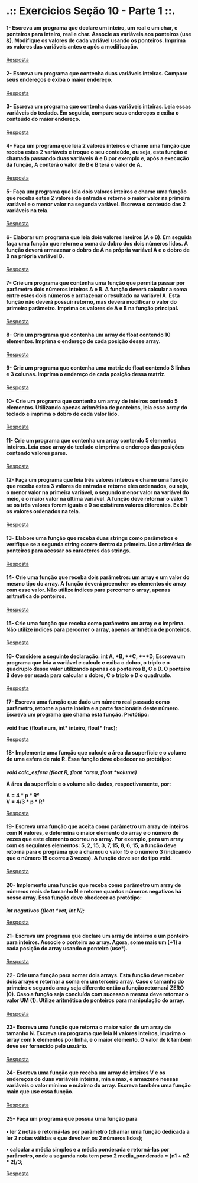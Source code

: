 # .:: Exercicios Seção 10 - Parte 1 ::.

#### 1- Escreva um programa que declare um inteiro, um real e um char, e ponteiros para inteiro, real e char. Associe as variáveis aos ponteiros (use &). Modifique os valores de cada variável usando os ponteiros. Imprima os valores das variáveis antes e após a modificação.

[Resposta](./ExerciciosResolvidos/ex001.c)

#### 2- Escreva um programa que contenha duas variáveis inteiras. Compare seus endereços e exiba o maior endereço.

[Resposta](./ExerciciosResolvidos/ex002.c)

#### 3- Escreva um programa que contenha duas variáveis inteiras. Leia essas variáveis do teclado. Em seguida, compare seus endereços e exiba o conteúdo do maior endereço.

[Resposta](./ExerciciosResolvidos/ex003.c)

#### 4- Faça um programa que leia 2 valores inteiros e chame uma função que receba estas 2 variáveis e troque o seu conteúdo, ou seja, esta função é chamada passando duas variáveis A e B por exemplo e, após a execução da função, A conterá o valor de B e B terá o valor de A.

[Resposta](./ExerciciosResolvidos/ex004.c)

#### 5- Faça um programa que leia dois valores inteiros e chame uma função que receba estes 2 valores de entrada e retorne o maior valor na primeira variável e o menor valor na segunda variável. Escreva o conteúdo das 2 variáveis na tela.

[Resposta](./ExerciciosResolvidos/ex005.c)

#### 6- Elaborar um programa que leia dois valores inteiros (A e B). Em seguida faça uma função que retorne a soma do dobro dos dois números lidos. A função deverá armazenar o dobro de A na própria variável A e o dobro de B na própria variável B.

[Resposta](./ExerciciosResolvidos/ex006.c)

#### 7- Crie um programa que contenha uma função que permita passar por parâmetro dois números inteiros A e B. A função deverá calcular a soma entre estes dois números e armazenar o resultado na variável A. Esta função não deverá possuir retorno, mas deverá modificar o valor do primeiro parâmetro. Imprima os valores de A e B na função principal.

[Resposta](./ExerciciosResolvidos/ex007.c)

#### 8- Crie um programa que contenha um array de float contendo 10 elementos. Imprima o endereço de cada posição desse array.

[Resposta](./ExerciciosResolvidos/ex008.c)

#### 9- Crie um programa que contenha uma matriz de float contendo 3 linhas e 3 colunas. Imprima o endereço de cada posição dessa matriz.

[Resposta](./ExerciciosResolvidos/ex009.c)

#### 10- Crie um programa que contenha um array de inteiros contendo 5 elementos. Utilizando apenas aritmética de ponteiros, leia esse array do teclado e imprima o dobro de cada valor lido.

[Resposta](./ExerciciosResolvidos/ex010.c)

#### 11- Crie um programa que contenha um array contendo 5 elementos inteiros. Leia esse array do teclado e imprima o endereço das posições contendo valores pares.

[Resposta](./ExerciciosResolvidos/ex011.c)

#### 12- Faça um programa que leia três valores inteiros e chame uma função que receba estes 3 valores de entrada e retorne eles ordenados, ou seja, o menor valor na primeira variável, o segundo menor valor na variável do meio, e o maior valor na última variável. A função deve retornar o valor 1 se os três valores forem iguais e 0 se existirem valores diferentes. Exibir os valores ordenados na tela.

[Resposta](./ExerciciosResolvidos/ex012.c)

#### 13- Elabore uma função que receba duas strings como parâmetros e verifique se a segunda string ocorre dentro da primeira. Use aritmética de ponteiros para acessar os caracteres das strings.

[Resposta](./ExerciciosResolvidos/ex013.c)

#### 14- Crie uma função que receba dois parâmetros: um array e um valor do mesmo tipo do array. A função deverá preencher os elementos de array com esse valor. Não utilize índices para percorrer o array, apenas aritmética de ponteiros.

[Resposta](./ExerciciosResolvidos/ex014.c)

#### 15- Crie uma função que receba como parâmetro um array e o imprima. Não utilize índices para percorrer o array, apenas aritmética de ponteiros.

[Resposta](./ExerciciosResolvidos/ex015.c)

#### 16- Considere a seguinte declaração: int A, *B, **C, ***D; Escreva um programa que leia a variável e calcule e exiba o dobro, o triplo e o quadruplo desse valor utilizando apenas os ponteiros B, C e D. O ponteiro B deve ser usada para calcular o dobro, C o triplo e D o quadruplo.

[Resposta](./ExerciciosResolvidos/ex016.c)

#### 17- Escreva uma função que dado um número real passado como parâmetro, retorne a parte inteira e a parte fracionária deste número. Escreva um programa que chama esta função. Protótipo:
<strong>void frac (float num, int* inteiro, float* frac);</strong>

[Resposta](./ExerciciosResolvidos/ex017.c)

#### 18- Implemente uma função que calcule a área da superfície e o volume de uma esfera de raio R. Essa função deve obedecer ao protótipo:
<p><strong><em>void calc_esfera (float R, float *area, float *volume)</em></strong></p>
<p><strong>A área da superfície e o volume são dados, respectivamente, por:</strong></p>
<p><strong>A = 4 * p * R²</strong><br>
<strong>V = 4/3 * p * R³</strong></p>

[Resposta](./ExerciciosResolvidos/ex018.c)

#### 19- Escreva uma função que aceita como parâmetro um array de inteiros com N valores, e determina o maior elemento do array e o número de vezes que este elemento ocorreu no array. Por exemplo, para um array com os seguintes elementos: 5, 2, 15, 3, 7, 15, 8, 6, 15, a função deve retorna para o programa que a chamou o valor 15 e o número 3 (indicando que o número 15 ocorreu 3 vezes). A função deve ser do tipo void.

[Resposta](./ExerciciosResolvidos/ex019.c)

#### 20- Implemente uma função que receba como parâmetro um array de números reais de tamanho N e retorne quantos números negativos há nesse array. Essa função deve obedecer ao protótipo:
<p><strong><em>int negativos (float *vet, int N);</em></strong></p>

[Resposta](./ExerciciosResolvidos/ex020.c)

#### 21- Escreva um programa que declare um array de inteiros e um ponteiro para inteiros. Associe o ponteiro ao array. Agora, some mais um (+1) a cada posição do array usando o ponteiro (use*).

[Resposta](./ExerciciosResolvidos/ex021.c)

#### 22- Crie uma função para somar dois arrays. Esta função deve receber dois arrays e retornar a soma em um terceiro array. Caso o tamanho do primeiro e segundo array seja diferente então a função retornará ZERO (0). Caso a função seja concluída com sucesso a mesma deve retornar o valor UM (1). Utilize aritmética de ponteiros para manipulação do array.

[Resposta](./ExerciciosResolvidos/ex022.c)

#### 23- Escreva uma função que retorna o maior valor de um array de tamanho N. Escreva um programa que leia N valores inteiros, imprima o array com k elementos por linha, e o maior elemento. O valor de k também deve ser fornecido pelo usuário.

[Resposta](./ExerciciosResolvidos/ex023.c)

#### 24- Escreva uma função que receba um array de inteiros V e os endereços de duas variáveis inteiras, min e max, e armazene nessas variáveis o valor mínimo e máximo do array. Escreva também uma função main que use essa função.

[Resposta](./ExerciciosResolvidos/ex024.c)

#### 25- Faça um programa que possua uma função para
<p><strong>• ler 2 notas e retorná-las por parâmetro (chamar uma função dedicada a ler 2 notas válidas e que devolver os 2 números lidos);</strong></p>
<p><strong>• calcular a média simples e a média ponderada e retorná-las por parâmetro, onde a segunda nota tem peso 2 media_ponderada = (n1 + n2 * 2)/3;</strong></p>

[Resposta](./ExerciciosResolvidos/ex025.c)

